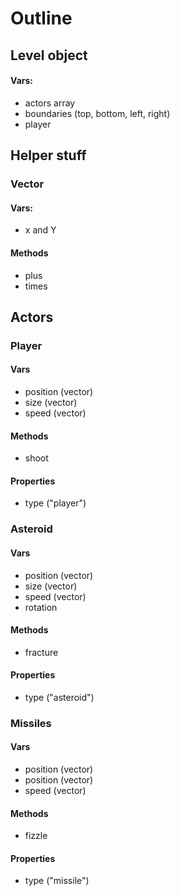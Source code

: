 # Outline
## Level object
#### Vars:
* actors array
* boundaries (top, bottom, left, right)
* player

## Helper stuff
### Vector
#### Vars:
* x and Y
#### Methods
* plus
* times

## Actors

### Player
#### Vars
* position (vector)
* size (vector)
* speed (vector)
#### Methods
* shoot
#### Properties
* type ("player")

### Asteroid
#### Vars
* position (vector)
* size (vector)
* speed (vector)
* rotation 
#### Methods
* fracture
#### Properties
* type ("asteroid")

### Missiles
#### Vars
* position (vector)
* position (vector)
* speed (vector)
#### Methods
* fizzle
#### Properties
* type ("missile")

